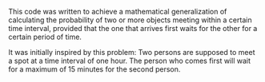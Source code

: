 This code was written to achieve a mathematical generalization of calculating the probability of two or more objects meeting within a certain time interval, provided that the one that arrives first waits for the other for a certain period of time.

It was initially inspired by this problem: Two persons are supposed to meet a spot at a time interval of one hour. The person who comes first will wait for a maximum of 15 minutes for the second person.
